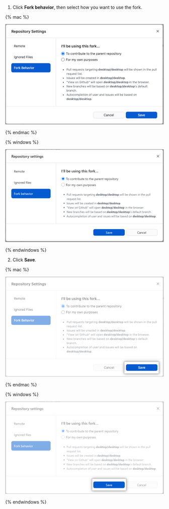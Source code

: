 1. Click **Fork behavior**, then select how you want to use the fork.

  {% mac %}

  ![The contribute to the parent repository option in the Fork Behavior menu](/assets/images/help/desktop/mac-fork-behavior-menu-contribute.png)

  {% endmac %}

  {% windows %}

  ![The contribute to the parent repository option in the Fork Behavior menu](/assets/images/help/desktop/windows-fork-behavior-menu-contribute.png)

  {% endwindows %}

2. Click **Save**.

  {% mac %}

  ![The save button in the Fork Behavior menu](/assets/images/help/desktop/mac-fork-behavior-save.png)

  {% endmac %}

  {% windows %}

  ![The save button in the Fork Behavior menu](/assets/images/help/desktop/windows-fork-behavior-save.png)

  {% endwindows %}
  
